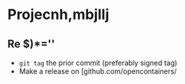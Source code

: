 # Projecnh,mbjllj

## Re $)*=''

* `git tag` the prior commit (preferably signed tag)
* Make a release on [github.com/opencontainers/
